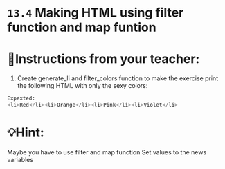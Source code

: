 # `13.4` Making HTML using filter function and map funtion

# 📝Instructions from your teacher:
1. Create generate_li and filter_colors function to make the exercise print the following HTML with only the sexy colors:
```py
Expexted:
<li>Red</li><li>Orange</li><li>Pink</li><li>Violet</li>
```

# 💡Hint:
Maybe you have to use filter and map function
Set values to the news variables
